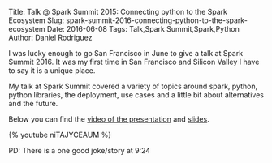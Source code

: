 Title: Talk @ Spark Summit 2015: Connecting python to the Spark Ecosystem
Slug: spark-summit-2016-connecting-python-to-the-spark-ecosystem
Date: 2016-06-08
Tags: Talk,Spark Summit,Spark,Python
Author: Daniel Rodriguez

I was lucky enough to go San Francisco in June to  give a talk at Spark Summit 2016.
It was my first time in San Francisco and Silicon Valley I have to say it is a unique place.

My talk at Spark Summit covered a variety of topics around spark, python, python libraries, the deployment, use cases
and a little bit about alternatives and the future.

Below you can find the [video of the presentation](https://www.youtube.com/watch?v=niTAJYCEAUM) and [slides](http://www.slideshare.net/SparkSummit/connecting-python-to-the-spark-ecosystem?qid=3679b512-22f3-4e7d-b1d0-dd689eec63f9&v=&b=&from_search=1).

{% youtube niTAJYCEAUM %}

PD: There is a one good joke/story at 9:24
